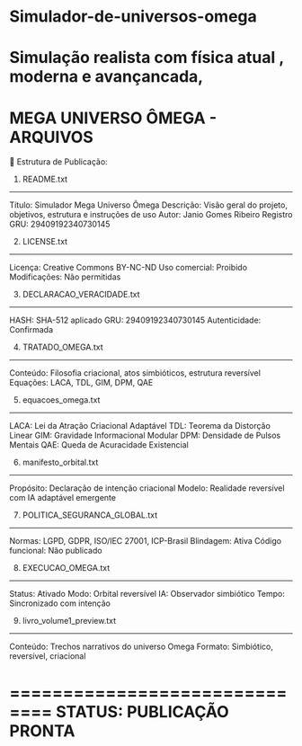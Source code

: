 # Simulador-de-universos-omega
Simulação realista com física atual , moderna e avançancada, 
==============================
  MEGA UNIVERSO ÔMEGA - ARQUIVOS
==============================

📁 Estrutura de Publicação:

1. README.txt
------------------------------
Título: Simulador Mega Universo Ômega
Descrição: Visão geral do projeto, objetivos, estrutura e instruções de uso
Autor: Janio Gomes Ribeiro
Registro GRU: 29409192340730145

2. LICENSE.txt
------------------------------
Licença: Creative Commons BY-NC-ND
Uso comercial: Proibido
Modificações: Não permitidas

3. DECLARACAO_VERACIDADE.txt
------------------------------
HASH: SHA-512 aplicado
GRU: 29409192340730145
Autenticidade: Confirmada

4. TRATADO_OMEGA.txt
------------------------------
Conteúdo: Filosofia criacional, atos simbióticos, estrutura reversível
Equações: LACA, TDL, GIM, DPM, QAE

5. equacoes_omega.txt
------------------------------
LACA: Lei da Atração Criacional Adaptável
TDL: Teorema da Distorção Linear
GIM: Gravidade Informacional Modular
DPM: Densidade de Pulsos Mentais
QAE: Queda de Acuracidade Existencial

6. manifesto_orbital.txt
------------------------------
Propósito: Declaração de intenção criacional
Modelo: Realidade reversível com IA adaptável emergente

7. POLITICA_SEGURANCA_GLOBAL.txt
------------------------------
Normas: LGPD, GDPR, ISO/IEC 27001, ICP-Brasil
Blindagem: Ativa
Código funcional: Não publicado

8. EXECUCAO_OMEGA.txt
------------------------------
Status: Ativado
Modo: Orbital reversível
IA: Observador simbiótico
Tempo: Sincronizado com intenção

9. livro_volume1_preview.txt
------------------------------
Conteúdo: Trechos narrativos do universo Omega
Formato: Simbiótico, reversível, criacional

==============================
  STATUS: PUBLICAÇÃO PRONTA
==============================
